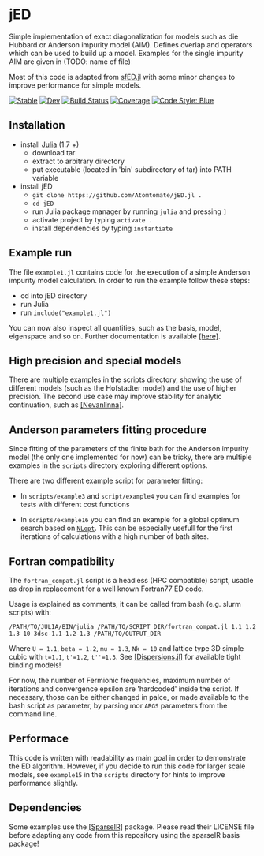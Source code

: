 # jED

Simple implementation of exact diagonalization for models such as die Hubbard or Anderson impurity model (AIM).
Defines overlap and operators which can be used to build up a model. Examples for the single impurity AIM are given in (TODO: name of file)

Most of this code is adapted from [sfED.jl](https://github.com/steffenbackes/sfED) with some minor changes to improve performance for simple models. 

[![Stable](https://img.shields.io/badge/docs-stable-blue.svg)](https://Atomtomate.github.io/jED.jl/stable/)
[![Dev](https://img.shields.io/badge/docs-dev-blue.svg)](https://Atomtomate.github.io/jED.jl/dev/)
[![Build Status](https://github.com/Atomtomate/jED.jl/actions/workflows/CI.yml/badge.svg?branch=master)](https://github.com/Atomtomate/jED.jl/actions/workflows/CI.yml?query=branch%3Amaster)
[![Coverage](https://codecov.io/gh/Atomtomate/jED.jl/branch/master/graph/badge.svg)](https://codecov.io/gh/Atomtomate/jED.jl)
[![Code Style: Blue](https://img.shields.io/badge/code%20style-blue-4495d1.svg)](https://github.com/invenia/BlueStyle)

## Installation

  - install [Julia](https://julialang.org/downloads) (1.7 +)
    - download tar
    - extract to arbitrary directory
    - put executable (located in 'bin' subdirectory of tar) into PATH variable  
  - install jED
    - `git clone https://github.com/Atomtomate/jED.jl .`
    - `cd jED`
    - run Julia package manager by running `julia` and pressing `]`
    - activate project by typing `activate .`
    - install dependencies by typing `instantiate`

## Example run

The file `example1.jl` contains code for the execution of a simple Anderson impurity model calculation.
In order to run the example follow these steps:

  - cd into jED directory
  - run Julia
  - run `include("example1.jl")`

You can now also inspect all quantities, such as the basis, model, eigenspace and so on.
Further documentation is available [[here]](https://Atomtomate.github.io/jED.jl/dev/).

## High precision and special models

There are multiple examples in the scripts directory, showing the use of different models (such as the Hofstadter model) and the use of higher precision.
The second use case may improve stability for analytic continuation, such as [[Nevanlinna]](https://github.com/SpM-lab/Nevanlinna.jl).

## Anderson parameters fitting procedure

Since fitting of the parameters of the finite bath for the Anderson impurity model (the only one implemented for now) can be tricky, there are multiple examples in the `scripts` directory exploring different options.

There are two different example script for parameter fitting: 
    
- In `scripts/example3` and `script/example4` you can find examples for tests with different cost functions

- In `scripts/example16` you can find an example for a global optimum search based on [`NLopt`](https://nlopt.readthedocs.io/en/latest/). This can be especially usefull for the first iterations of calculations with a high number of bath sites.


## Fortran compatibility

The `fortran_compat.jl` script is a headless (HPC compatible) script, usable as drop in replacement for a well known Fortran77 ED code.

Usage is explained as comments, it can be called from bash (e.g. slurm scripts) with:
```
/PATH/TO/JULIA/BIN/julia /PATH/TO/SCRIPT_DIR/fortran_compat.jl 1.1 1.2 1.3 10 3dsc-1.1-1.2-1.3 /PATH/TO/OUTPUT_DIR
```

Where `U = 1.1`, `beta = 1.2`, `mu = 1.3`, `Nk = 10` and lattice type 3D simple cubic with `t=1.1`, `t'=1.2`, `t''=1.3`.
See [[Dispersions.jl]](https://github.com/Atomtomate/Dispersions.jl) for available tight binding models!

For now, the number of Fermionic frequencies, maximum number of iterations and convergence epsilon are 'hardcoded' inside the script. 
If necessary, those can be either changed in palce, or made available to the bash script as parameter, by parsing mor `ARGS` parameters from the command line.

## Performace

This code is written with readability as main goal in order to demonstrate the ED algorithm.
However, if you decide to run this code for larger scale models, see `example15` in the `scripts` directory for hints to improve performance slightly.

## Dependencies

Some examples use the [[SparseIR]](https://github.com/SpM-lab/SparseIR.jl) package. Please read their LICENSE file before adapting any code from this repository using the sparseIR basis package!
